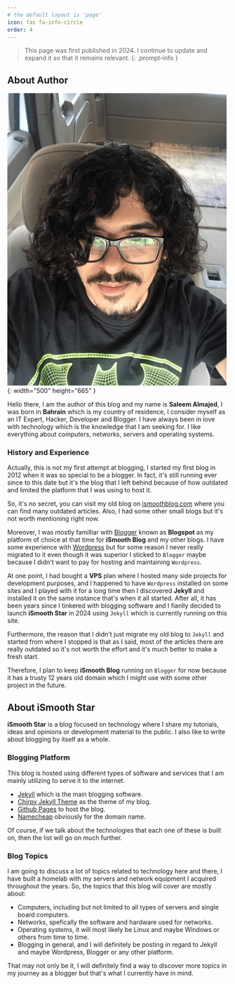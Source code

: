 ```yaml
---
# the default layout is 'page'
icon: fas fa-info-circle
order: 4
---
```


> This page was first published in 2024. I continue to update and expand it so that it remains relevant.
{: .prompt-info }

## About Author

![Desktop View](/assets/img/profile/Saleem.png){: width="500" height="665" }

Hello there, I am the author of this blog and my name is **Saleem Almajed**, I was born in **Bahrain** which is my country of residence, I consider myself as an IT Expert, Hacker, Developer and Blogger. I have always been in love with technology which is the knowledge that I am seeking for. I like everything about computers, networks, servers and operating systems.

### History and Experience
Actually, this is not my first attempt at blogging, I started my first blog in 2012 when it was so special to be a blogger. In fact, it's still running ever since to this date but it's the blog that I left behind because of how outdated and limited the platform that I was using to host it.

So, it's no secret, you can visit my old blog on [ismoothblog.com](https://www.ismoothblog.com/) where you can find many outdated articles. Also, I had some other small blogs but it's not worth mentioning right now.

Moreover, I was mostly familliar with [Blogger](https://www.blogger.com/) known as **Blogspot** as my platform of choice at that time for **iSmooth Blog** and my other blogs. I have some experience with [Wordpress](https://wordpress.com/) but for some reason I never really migrated to it even though it was superior I sticked to `Blogger` maybe because I didn't want to pay for hosting and maintaining `Wordpress`.

At one point, I had bought a **VPS** plan where I hosted many side projects for development purposes, and I happened to have `Wordpress` installed on some sites and I played with it for a long time then I discovered **Jekyll** and installed it on the same instance that's when it all started. After all, it has been years since I tinkered with blogging software and I fianlly decided to launch **iSmooth Star** in 2024 using `Jekyll` which is currently running on this site.

Furthermore, the reason that I didn't just migrate my old blog to `Jekyll` and started from where I stopped is that as I said, most of the articles there are really outdated so it's not worth the effort and it's much better to make a fresh start.

Therefore, I plan to keep **iSmooth Blog** running on `Blogger` for now because it has a trusty 12 years old domain which I might use with some other project in the future.

## About iSmooth Star
**iSmooth Star** is a blog focused on technology where I share my tutorials, ideas and opinions or development material to the public. I also like to write about blogging by itself as a whole.

### Blogging Platform
This blog is hosted using different types of software and services that I am mainly utilizing to serve it to the internet.

- [Jekyll](https://jekyllrb.com/) which is the main blogging software.
- [Chirpy Jekyll Theme](https://github.com/cotes2020/jekyll-theme-chirpy) as the theme of my blog.
- [Github Pages](https://pages.github.com/) to host the blog.
- [Namecheap](https://www.namecheap.com/) obviously for the domain name.

Of course, if we talk about the technologies that each one of these is built on, then the list will go on much further.

### Blog Topics
I am going to discuss a lot of topics related to technology here and there, I have built a homelab with my servers and network equipment I acquired throughout the years. So, the topics that this blog will cover are mostly about:

- Computers, including but not limited to all types of servers and single board computers.
- Networks, spefically the software and hardware used for networks.
- Operating systems, it will most likely be Linux and maybe Windows or others from time to time.
- Blogging in general, and I will definitely be posting in regard to Jekyll and maybe Wordpress, Blogger or any other platform.

That may not only be it, I will definitely find a way to discover more topics in my journey as a blogger but that's what I currently have in mind.